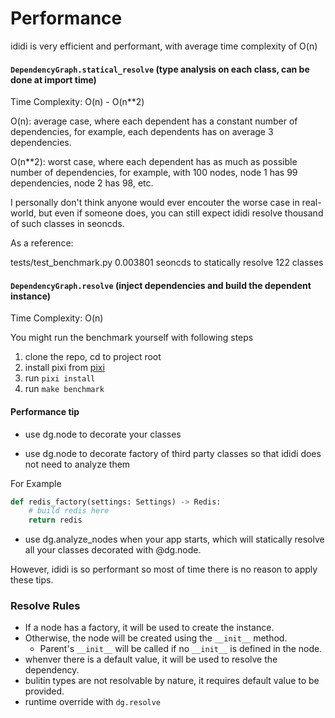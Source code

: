 # Performance

ididi is very efficient and performant, with average time complexity of O(n)

#### `DependencyGraph.statical_resolve` (type analysis on each class, can be done at import time)

Time Complexity: O(n) - O(n**2)

O(n): average case, where each dependent has a constant number of dependencies, for example, each dependents has on average 3 dependencies.

O(n**2): worst case, where each dependent has as much as possible number of dependencies, for example, with 100 nodes, node 1 has 99 dependencies, node 2 has 98, etc.

I personally don't think anyone would ever encouter the worse case in real-world, but even if someone does, you can still expect ididi resolve thousand of such classes in seoncds.

As a reference:

tests/test_benchmark.py 0.003801 seoncds to statically resolve 122 classes

#### `DependencyGraph.resolve` (inject dependencies and build the dependent instance)

Time Complexity: O(n)

You might run the benchmark yourself with following steps

1. clone the repo, cd to project root
2. install pixi from [pixi](https://pixi.sh/latest/)
3. run `pixi install`
4. run `make benchmark`

#### Performance tip

- use dg.node to decorate your classes

- use dg.node to decorate factory of third party classes so that ididi does not need to analyze them

For Example

```python
def redis_factory(settings: Settings) -> Redis:
    # build redis here
    return redis
```

- use dg.analyze_nodes when your app starts, which will statically resolve all your classes decorated with @dg.node.


However, ididi is so performant so most of time there is no reason to apply these tips.

### Resolve Rules

- If a node has a factory, it will be used to create the instance.
- Otherwise, the node will be created using the `__init__` method.
  - Parent's `__init__` will be called if no `__init__` is defined in the node.
- whenver there is a default value, it will be used to resolve the dependency.
- bulitin types are not resolvable by nature, it requires default value to be provided.
- runtime override with `dg.resolve`

